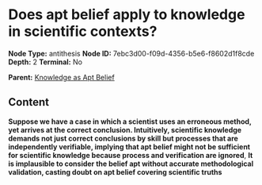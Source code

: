 # Does apt belief apply to knowledge in scientific contexts?

**Node Type:** antithesis
**Node ID:** 7ebc3d00-f09d-4356-b5e6-f8602d1f8cde
**Depth:** 2
**Terminal:** No

**Parent:** [Knowledge as Apt Belief](knowledge-as-apt-belief.md)

## Content

**Suppose we have a case in which a scientist uses an erroneous method, yet arrives at the correct conclusion. Intuitively, scientific knowledge demands not just correct conclusions by skill but processes that are independently verifiable, implying that apt belief might not be sufficient for scientific knowledge because process and verification are ignored**, **It is implausible to consider the belief apt without accurate methodological validation, casting doubt on apt belief covering scientific truths**
